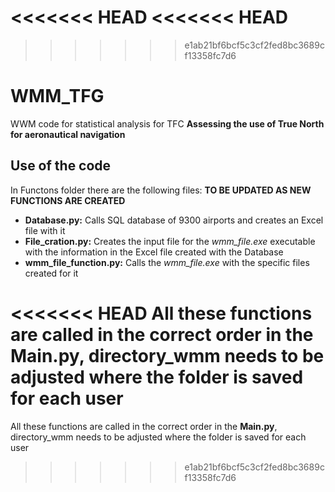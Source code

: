 <<<<<<< HEAD
<<<<<<< HEAD
=======
>>>>>>> e1ab21bf6bcf5c3cf2fed8bc3689cf13358fc7d6
# WMM_TFG
WWM code for statistical analysis for TFC **Assessing the use of True North for aeronautical navigation**

## Use of the code

In Functons folder there are the following files: **TO BE UPDATED AS NEW FUNCTIONS ARE CREATED**
* **Database.py:** Calls SQL database of 9300 airports and creates an Excel file with it
* **File_cration.py:** Creates the input file for the *wmm_file.exe* executable with the information in the Excel file created with the Database
* **wmm_file_function.py:** Calls the *wmm_file.exe* with the specific files created for it

<<<<<<< HEAD
All these functions are called in the correct order in the **Main.py**, directory_wmm needs to be adjusted where the folder is saved for each user
=======
All these functions are called in the correct order in the **Main.py**, directory_wmm needs to be adjusted where the folder is saved for each user
>>>>>>> e1ab21bf6bcf5c3cf2fed8bc3689cf13358fc7d6
